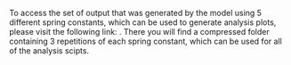 To access the set of output that was generated by the model using 5 different spring constants, which can be used to generate analysis plots, please visit the following link: . There you will find a compressed folder containing 3 repetitions of each spring constant, which can be used for all of the analysis scipts.
